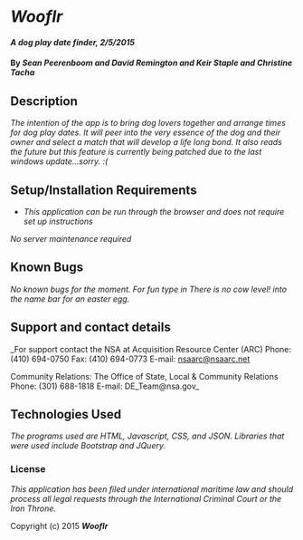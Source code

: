 # _Wooflr_

#### _A dog play date finder, 2/5/2015_

#### By _**Sean Peerenboom and David Remington and Keir Staple and Christine Tacha**_

## Description

_The intention of the app is to bring dog lovers together and arrange times for dog play dates. It will peer into the very essence of the dog and their owner and select a match that will develop a life long bond. It also reads the future but this feature is currently being patched due to the last windows update...sorry. :(_

## Setup/Installation Requirements

* _This application can be run through the browser and does not require set up instructions_

_No server maintenance required_

## Known Bugs

_No known bugs for the moment. For fun type in There is no cow level! into the name bar for an easter egg._

## Support and contact details

_For support contact the NSA at
Acquisition Resource Center (ARC)
Phone: (410) 694-0750
Fax: (410) 694-0773
E-mail: nsaarc@nsaarc.net

Community Relations:
The Office of State, Local & Community Relations
Phone: (301) 688-1818
E-mail: DE_Team@nsa.gov_


## Technologies Used

_The programs used are HTML, Javascript, CSS, and JSON. Libraries that were used include Bootstrap and JQuery._

### License

*This application has been filed under international maritime law and should process all legal requests through the International Criminal Court or the Iron Throne.*

Copyright (c) 2015 **_Wooflr_**
